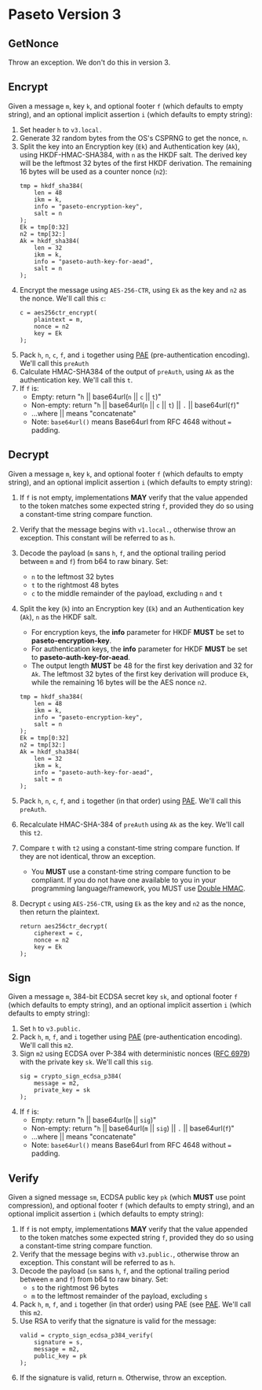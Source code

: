 # Paseto Version 3

## GetNonce

Throw an exception. We don't do this in version 3.

## Encrypt

Given a message `m`, key `k`, and optional footer `f`
(which defaults to empty string), and an optional
implicit assertion `i` (which defaults to empty string):

1. Set header `h` to `v3.local.`
2. Generate 32 random bytes from the OS's CSPRNG
   to get the nonce, `n`.
3. Split the key into an Encryption key (`Ek`) and Authentication key (`Ak`),
   using HKDF-HMAC-SHA384, with `n` as the HKDF salt.
   The derived key will be the leftmost 32 bytes of the first HKDF derivation.
   The remaining 16 bytes will be used as a counter nonce (`n2`):
   ```
   tmp = hkdf_sha384(
       len = 48
       ikm = k,
       info = "paseto-encryption-key",
       salt = n
   );
   Ek = tmp[0:32]
   n2 = tmp[32:]
   Ak = hkdf_sha384(
       len = 32
       ikm = k,
       info = "paseto-auth-key-for-aead",
       salt = n
   );
   ```
5. Encrypt the message using `AES-256-CTR`, using `Ek` as the key and
   `n2` as the nonce. We'll call this `c`:
   ```
   c = aes256ctr_encrypt(
       plaintext = m,
       nonce = n2
       key = Ek
   );
   ```
6. Pack `h`, `n`, `c`, `f`, and `i` together using
   [PAE](https://github.com/paragonie/paseto/blob/master/docs/01-Protocol-Versions/Common.md#authentication-padding)
   (pre-authentication encoding). We'll call this `preAuth`
7. Calculate HMAC-SHA384 of the output of `preAuth`, using `Ak` as the
   authentication key. We'll call this `t`.
8. If `f` is:
    * Empty: return "`h` || base64url(`n` || `c` || `t`)"
    * Non-empty: return "`h` || base64url(`n` || `c` || `t`) || `.` || base64url(`f`)"
    * ...where || means "concatenate"
    * Note: `base64url()` means Base64url from RFC 4648 without `=` padding.

## Decrypt

Given a message `m`, key `k`, and optional footer `f`
(which defaults to empty string), and an optional
implicit assertion `i` (which defaults to empty string):


1. If `f` is not empty, implementations **MAY** verify that the value appended
   to the token matches some expected string `f`, provided they do so using a
   constant-time string compare function.
2. Verify that the message begins with `v1.local.`, otherwise throw an
   exception. This constant will be referred to as `h`.
3. Decode the payload (`m` sans `h`, `f`, and the optional trailing period
   between `m` and `f`) from b64 to raw binary. Set:
    * `n` to the leftmost 32 bytes
    * `t` to the rightmost 48 bytes
    * `c` to the middle remainder of the payload, excluding `n` and `t`
4. Split the key (`k`) into an Encryption key (`Ek`) and an Authentication key
   (`Ak`), `n` as the HKDF salt.
    * For encryption keys, the **info** parameter for HKDF **MUST** be set to
      **paseto-encryption-key**.
    * For authentication keys, the **info** parameter for HKDF **MUST** be set to
      **paseto-auth-key-for-aead**.
    * The output length **MUST** be 48 for the first key derivation and 32 for `Ak`.
      The leftmost 32 bytes of the first key derivation will produce `Ek`, while
      the remaining 16 bytes will be the AES nonce `n2`.

   ```
   tmp = hkdf_sha384(
       len = 48
       ikm = k,
       info = "paseto-encryption-key",
       salt = n
   );
   Ek = tmp[0:32]
   n2 = tmp[32:]
   Ak = hkdf_sha384(
       len = 32
       ikm = k,
       info = "paseto-auth-key-for-aead",
       salt = n
   );
   ```
5. Pack `h`, `n`, `c`, `f`, and `i` together (in that order) using
   [PAE](https://github.com/paragonie/paseto/blob/master/docs/01-Protocol-Versions/Common.md#authentication-padding).
   We'll call this `preAuth`.
6. Recalculate HMAC-SHA-384 of `preAuth` using `Ak` as the key. We'll call this
   `t2`.
7. Compare `t` with `t2` using a constant-time string compare function. If they
   are not identical, throw an exception.
   * You **MUST** use a constant-time string compare function to be compliant.
     If you do not have one available to you in your programming language/framework,
     you MUST use [Double HMAC](https://paragonie.com/blog/2015/11/preventing-timing-attacks-on-string-comparison-with-double-hmac-strategy).
8. Decrypt `c` using `AES-256-CTR`, using `Ek` as the key and `n2` as the nonce,
   then return the plaintext.
   ```
   return aes256ctr_decrypt(
       cipherext = c,
       nonce = n2
       key = Ek
   );
   ```

## Sign

Given a message `m`, 384-bit ECDSA secret key `sk`, and
optional footer `f` (which defaults to empty string), and an optional
implicit assertion `i` (which defaults to empty string):

1. Set `h` to `v3.public.`
2. Pack `h`, `m`, `f`, and `i` together using
   [PAE](https://github.com/paragonie/paseto/blob/master/docs/01-Protocol-Versions/Common.md#authentication-padding)
   (pre-authentication encoding). We'll call this `m2`.
3. Sign `m2` using ECDSA over P-384 with deterministic nonces ([RFC 6979](https://tools.ietf.org/html/rfc6979))
   with the private key `sk`. We'll call this `sig`.
   ```
   sig = crypto_sign_ecdsa_p384(
       message = m2,
       private_key = sk
   );
   ```
4. If `f` is:
    * Empty: return "`h` || base64url(`m` || `sig`)"
    * Non-empty: return "`h` || base64url(`m` || `sig`) || `.` || base64url(`f`)"
    * ...where || means "concatenate"
    * Note: `base64url()` means Base64url from RFC 4648 without `=` padding.

## Verify

Given a signed message `sm`, ECDSA public key `pk` (which **MUST** use point compression),
and optional footer `f` (which defaults to empty string), and an optional
implicit assertion `i` (which defaults to empty string):

1. If `f` is not empty, implementations **MAY** verify that the value appended
   to the token matches some expected string `f`, provided they do so using a
   constant-time string compare function.
2. Verify that the message begins with `v3.public.`, otherwise throw an
   exception. This constant will be referred to as `h`.
3. Decode the payload (`sm` sans `h`, `f`, and the optional trailing period
   between `m` and `f`) from b64 to raw binary. Set:
    * `s` to the rightmost 96 bytes
    * `m` to the leftmost remainder of the payload, excluding `s`
4. Pack `h`, `m`, `f`, and `i` together (in that order) using PAE (see
   [PAE](https://github.com/paragonie/paseto/blob/master/docs/01-Protocol-Versions/Common.md#authentication-padding).
   We'll call this `m2`.
5. Use RSA to verify that the signature is valid for the message:
   ```
   valid = crypto_sign_ecdsa_p384_verify(
       signature = s,
       message = m2,
       public_key = pk
   );
   ```
6. If the signature is valid, return `m`. Otherwise, throw an exception.
